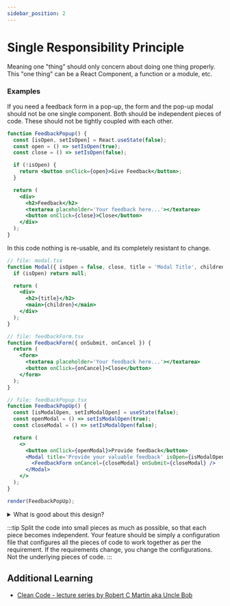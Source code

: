 ```yaml
---
sidebar_position: 2
---
```


# Single Responsibility Principle

Meaning one "thing" should only concern about doing one thing properly. This "one thing" can be a React Component, a function or a module, etc.

### Examples

If you need a feedback form in a pop-up, the form and the pop-up modal should not be one single component. Both should be independent pieces of code. These should not be tightly coupled with each other.

```jsx showLineNumbers title="Bad Design 💩"
function FeedbackPopup() {
  const [isOpen, setIsOpen] = React.useState(false);
  const open = () => setIsOpen(true);
  const close = () => setIsOpen(false);

  if (!isOpen) {
    return <button onClick={open}>Give Feedback</button>;
  }

  return (
    <div>
      <h2>Feedback</h2>
      <textarea placeholder='Your feedback here...'></textarea>
      <button onClick={close}>Close</button>
    </div>
  );
}
```

In this code nothing is re-usable, and its completely resistant to change.

```jsx showLineNumbers title="Good Design 🚀"
// file: modal.tsx
function Modal({ isOpen = false, close, title = 'Modal Title', children }) {
  if (isOpen) return null;

  return (
    <div>
      <h2>{title}</h2>
      <main>{children}</main>
    </div>
  );
}

// file: feedbackForm.tsx
function FeedbackForm({ onSubmit, onCancel }) {
  return (
    <form>
      <textarea placeholder='Your feedback here...'></textarea>
      <button onClick={onCancel}>Close</button>
    </form>
  );
}

// file: feedbackPopup.tsx
function FeedbackPopUp() {
  const [isModalOpen, setIsModalOpen] = useState(false);
  const openModal = () => setIsModalOpen(true);
  const closeModal = () => setIsModalOpen(false);

  return (
    <>
      <button onClick={openModal}>Provide feedback</button>
      <Modal title='Provide your valuable feedback' isOpen={isModalOpen} close={closeModal}>
        <FeedbackForm onCancel={closeModal} onSubmit={closeModal} />
      </Modal>
    </>
  );
}

render(FeedbackPopUp);
```

<details>
  <summary>
    What is good about this design?
  </summary>
  - The modal component doesn't care about anything other than being a modal. It only needs to do one thing properly, that is being a modal, how to properly render the modal, how to close it, the styles for the modal, and so on. The modal will be opened by the parent, but it'll be closed by the modal itself, so it takes a close function as arg.
  - FeedbackForm component only deals with handling the form, cleaning it up and calling the submit function with necessary form input values. This component does not need to know where it will be rendered, whether to open/close the wrapping modal and so on.
  - In order to use this modal component in other use cases, the modal itself should not need to be changed at all.
  - Lastly the feedbackPopUpFeature combines the modal and form components to produce the desired feature.
  You can even take it one step further and create all the inputs as separate components.
  - Just like the modal and feedbackForm components all the react components should be individually reusable. They should not be tightly coupled at all. So that we can always mix and match multiple components together to produce new features.
  <details>
    <summary>
      While doing the above, **do not define nested components**
    </summary>
    Inside the function components, we have the ability to define more function components, but the problem is, whenever the outer component re-renders, the inner components will be re-defined triggering more-renders of the inner components. We'll discuss more about gotchas while working with function components in a bit
  </details>
</details>

:::tip
Split the code into small pieces as much as possible, so that each piece becomes independent. Your feature should be simply a configuration file that configures all the pieces of code to work together as per the requirement. If the requirements change, you change the configurations. Not the underlying pieces of code.
:::

## Additional Learning

- [Clean Code - lecture series by Robert C Martin aka Uncle Bob](https://www.youtube.com/playlist?list=PLdTodMosi-BxYqebBBI6JOQitcdUzF4YJ)
